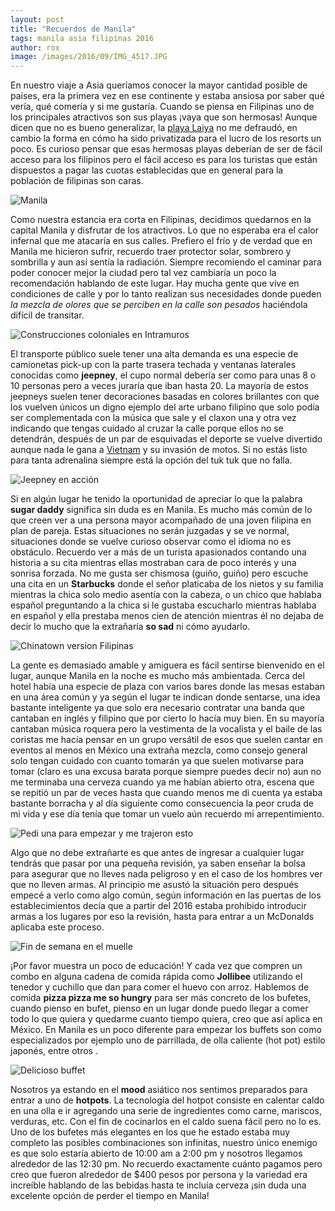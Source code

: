 ```yaml
---
layout: post
title: "Recuerdos de Manila"
tags: manila asia filipinas 2016
author: rox
image: /images/2016/09/IMG_4517.JPG
---
```

En nuestro viaje a Asia queríamos conocer la mayor cantidad posible de países, era la primera vez en ese continente y estaba ansiosa por saber qué vería, qué comería y si me gustaría. Cuando se piensa en Filipinas uno de los principales atractivos son sus playas ¡vaya que son hermosas! Aunque dicen que no es bueno generalizar, la [playa Laiya](/playas-en-manila/) no me defraudó, en cambio la forma en cómo ha sido privatizada para el lucro de los resorts un poco. Es curioso pensar que esas hermosas playas deberían de ser de fácil acceso para los filipinos  pero el fácil acceso es para los turistas que están dispuestos a pagar las cuotas establecidas que en general para la población de filipinas son caras.

![Manila](/images/2016/09/IMG_4423.JPG)

Como nuestra estancia era corta en Filipinas, decidimos quedarnos en la capital Manila  y disfrutar de los atractivos. Lo que no esperaba era el calor infernal que me atacaría en sus calles. Prefiero el frío y de verdad que en Manila me hicieron sufrir, recuerdo traer protector solar, sombrero y sombrilla y aun así sentía la radiación. Siempre recomiendo el caminar para poder conocer mejor la ciudad pero tal vez cambiaría un poco la recomendación hablando de este lugar. Hay mucha gente que vive en condiciones de calle y por lo tanto realizan sus necesidades donde pueden *la mezcla de olores que se perciben en la calle son pesados* haciéndola difícil de transitar. 

![Construcciones coloniales en Intramuros](/images/2016/09/IMG_4441.JPG)

El transporte público suele tener una alta demanda es una especie de camionetas pick-up  con la parte trasera techada y ventanas laterales  conocidas como **jeepney**, el cupo normal debería ser como para unas 8 o 10 personas pero a veces juraría que iban hasta 20. La mayoría de estos jeepneys suelen tener decoraciones basadas en colores brillantes con que los vuelven únicos un digno ejemplo del arte urbano filipino que solo podía ser complementada con la música que sale y el claxon una y otra vez indicando que tengas cuidado al cruzar la calle porque ellos no se detendrán, después de un par de esquivadas el deporte se vuelve divertido aunque nada le gana a [Vietnam](/tag/vietnam) y su invasión de motos. Si no estás listo para tanta adrenalina siempre está la opción del tuk tuk que no falla.

![Jeepney en acción](/images/2016/09/IMG_4487.JPG)

Si en algún lugar he tenido la oportunidad de apreciar lo que la palabra **sugar daddy** significa sin duda es en Manila. Es mucho más común de lo que creen ver a una persona mayor acompañado de una joven filipina en plan de pareja. Estas situaciones no serán juzgadas y se ve normal, situaciones donde se vuelve curioso  observar como el idioma no es obstáculo. Recuerdo ver a más de un turista apasionados contando una historia a su cita mientras ellas mostraban  cara de poco interés y una sonrisa forzada. No me gusta ser chismosa (guiño, guiño) pero escuche una  cita en un **Starbucks** donde el señor platicaba de los nietos y su  familia mientras la chica solo medio asentía con la cabeza, o un chico que hablaba español preguntando a la chica si le gustaba escucharlo mientras hablaba en español y ella prestaba menos cien de atención mientras él no dejaba de decir lo mucho que la extrañaría **so sad** ni cómo ayudarlo. 

![Chinatown version Filipinas](/images/2016/09/IMG_4510.JPG)

La gente es demasiado amable y amiguera es fácil sentirse bienvenido en el lugar, aunque Manila en la noche es mucho más ambientada. Cerca del hotel había una especie de plaza con varios bares  donde las mesas estaban en una área común y ya según el lugar te indican donde sentarse, una idea bastante inteligente ya que solo era necesario contratar una banda que cantaban en inglés y filipino que por cierto lo hacía muy bien. En su mayoría cantaban música roquera pero la vestimenta de la vocalista y el baile de las coristas me hacía pensar en un grupo versátil de esos que suelen cantar en eventos al menos en México una extraña mezcla, como consejo general solo tengan cuidado con cuanto tomarán ya que suelen motivarse para tomar (claro es una excusa barata porque siempre puedes decir no) aun no me terminaba una cerveza cuando ya me habían abierto otra, escena que se repitió un par de veces hasta que cuando menos me di cuenta ya estaba bastante borracha y al día siguiente como consecuencia la peor cruda de mi vida y ese día tenía que tomar un vuelo aún recuerdo mi arrepentimiento.

![Pedi una para empezar y me trajeron esto](/images/2016/09/IMG_4513.JPG)

Algo que no debe extrañarte es que antes de ingresar a cualquier lugar tendrás que pasar por una pequeña revisión, ya saben enseñar la bolsa para asegurar que no lleves nada peligroso  y en el caso de los hombres ver que no lleven armas. Al principio me asustó la situación pero después empecé a verlo como algo común, según información en las puertas de los establecimientos decía que a partir del 2016 estaba prohibido introducir armas a los lugares por eso la revisión, hasta para entrar a un McDonalds aplicaba este proceso.

![Fin de semana en el muelle](/images/2016/09/IMG_4633.JPG)

¡Por favor muestra un poco de educación! Y cada vez que compren un combo en alguna cadena de comida rápida como **Jollibee**  utilizando el tenedor y cuchillo que dan para comer el huevo con arroz. Hablemos de comida **pizza pizza me so hungry** para ser más concreto de los bufetes, cuando pienso en bufet, pienso en un lugar donde puedo llegar a comer todo lo que quiera y quedarme cuanto tiempo quiera, creo que así aplica en México. En Manila es un poco diferente para empezar los buffets  son como especializados por ejemplo uno de parrillada, de olla caliente (hot pot) estilo japonés, entre otros .

![Delicioso buffet](/images/2016/09/IMG_4607.JPG)

Nosotros ya estando en el **mood** asiático nos sentimos preparados para entrar a uno de **hotpots**. La tecnología del hotpot consiste en calentar caldo en una olla e ir agregando una serie de ingredientes como carne, mariscos, verduras, etc. Con el fin de cocinarlos en el caldo suena fácil pero no lo es. Uno de los bufetes más elegantes en los que he estado estaba muy completo las posibles combinaciones son infinitas, nuestro único enemigo es que solo estaría abierto de 10:00 am  a 2:00 pm y nosotros llegamos alrededor de las 12:30 pm. No recuerdo exactamente cuánto pagamos pero creo que fueron alrededor de $400 pesos por persona y la variedad era increíble hablando de las bebidas hasta te incluía cerveza ¡sin duda una excelente opción de perder el tiempo en Manila!







